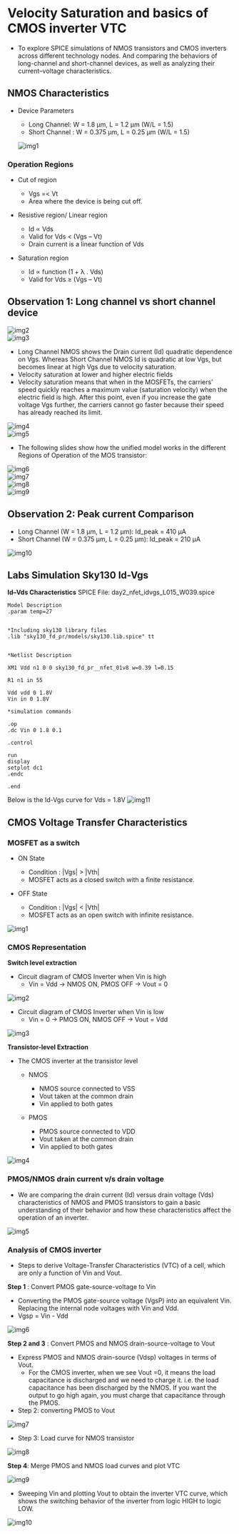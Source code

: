 # Velocity Saturation and basics of CMOS inverter VTC
* To explore SPICE simulations of NMOS transistors and CMOS inverters across different technology nodes. And comparing the behaviors of long-channel and short-channel devices, as well as analyzing their current–voltage characteristics.

## NMOS Characteristics
* Device Parameters
  * Long Channel: W = 1.8 μm, L = 1.2 μm (W/L = 1.5)
  * Short Channel : W = 0.375 μm, L = 0.25 μm (W/L = 1.5)  

  ![img1](https://github.com/Dhruvid98/SFAL-VSD-SoC-Design/blob/main/Day%2015/Images/Observations/img1.png)

### Operation Regions

* Cut of region
  * Vgs =< Vt
  * Area where the device is being cut off.

* Resistive region/ Linear region
    * Id ∝ Vds
    * Valid for Vds < (Vgs – Vt)
    * Drain current is a linear function of Vds

* Saturation region
    * Id ∝ function (1 + λ . Vds)
    * Valid for Vds ≥ (Vgs – Vt)


 ## Observation 1: Long channel vs short channel device
![img2](https://github.com/Dhruvid98/SFAL-VSD-SoC-Design/blob/main/Day%2015/Images/Observations/img2.png)  
![img3](https://github.com/Dhruvid98/SFAL-VSD-SoC-Design/blob/main/Day%2015/Images/Observations/img3.png)  

* Long Channel NMOS shows the Drain current (Id) quadratic dependence on Vgs. Whereas Short Channel NMOS Id is quadratic at low Vgs, but becomes linear at high Vgs due to velocity saturation.
* Velocity saturation at lower and higher electric fields
 * Velocity saturation means that when in the MOSFETs, the carriers’ speed quickly reaches a maximum value (saturation velocity) when the electric field is high. After this point, even if you increase the gate voltage Vgs further, the carriers cannot go faster because their speed has already reached its limit.
 
![img4](https://github.com/Dhruvid98/SFAL-VSD-SoC-Design/blob/main/Day%2015/Images/Observations/img4.png)  
![img5](https://github.com/Dhruvid98/SFAL-VSD-SoC-Design/blob/main/Day%2015/Images/Observations/img5.png)

* The following slides show how the unified model works in the different Regions of Operation of the MOS transistor: 

![img6](https://github.com/Dhruvid98/SFAL-VSD-SoC-Design/blob/main/Day%2015/Images/Observations/img6.png)  
![img7](https://github.com/Dhruvid98/SFAL-VSD-SoC-Design/blob/main/Day%2015/Images/Observations/img7.png)  
![img8](https://github.com/Dhruvid98/SFAL-VSD-SoC-Design/blob/main/Day%2015/Images/Observations/img8.png)  
![img9](https://github.com/Dhruvid98/SFAL-VSD-SoC-Design/blob/main/Day%2015/Images/Observations/img9.png)  

## Observation 2: Peak current Comparison
* Long Channel (W = 1.8 μm, L = 1.2 μm): Id_peak = 410 μA
* Short Channel (W = 0.375 μm, L = 0.25 μm): Id_peak = 210 μA

![img10](https://github.com/Dhruvid98/SFAL-VSD-SoC-Design/blob/main/Day%2015/Images/Observations/img10.png)  

## Labs Simulation Sky130 Id-Vgs 
**Id–Vds Characteristics**
SPICE File: day2_nfet_idvgs_L015_W039.spice
```
Model Description
.param temp=27


*Including sky130 library files
.lib "sky130_fd_pr/models/sky130.lib.spice" tt


*Netlist Description

XM1 Vdd n1 0 0 sky130_fd_pr__nfet_01v8 w=0.39 l=0.15

R1 n1 in 55

Vdd vdd 0 1.8V
Vin in 0 1.8V

*simulation commands

.op
.dc Vin 0 1.8 0.1

.control

run
display
setplot dc1
.endc

.end

```
Below is the Id-Vgs curve for Vds = 1.8V
![img11](https://github.com/Dhruvid98/SFAL-VSD-SoC-Design/blob/main/Day%2015/Images/Observations/img11.png)

## CMOS Voltage Transfer Characteristics

### MOSFET as a switch 

* ON State
  * Condition : |Vgs| > |Vth|
  *  MOSFET acts as a closed switch with a finite resistance.

* OFF State
  * Condition : |Vgs| < |Vth|
  * MOSFET acts as an open switch with infinite resistance.  
  
![img1](https://github.com/Dhruvid98/SFAL-VSD-SoC-Design/blob/main/Day%2015/Images/CMOS_VTC/img1.png)

### CMOS Representation 

**Switch level extraction**  
* Circuit diagram of CMOS Inverter when Vin is high
   * Vin = Vdd → NMOS ON, PMOS OFF → Vout = 0
  
![img2](https://github.com/Dhruvid98/SFAL-VSD-SoC-Design/blob/main/Day%2015/Images/CMOS_VTC/img2.png)

* Circuit diagram of CMOS Inverter when Vin is low
   * Vin = 0 → PMOS ON, NMOS OFF → Vout = Vdd
 
![img3](https://github.com/Dhruvid98/SFAL-VSD-SoC-Design/blob/main/Day%2015/Images/CMOS_VTC/img3.png)

**Transistor-level Extraction** 
* The CMOS inverter at the transistor level 
  - NMOS
    * NMOS source connected to VSS
    * Vout taken at the common drain
    * Vin applied to both gates

  - PMOS
    * PMOS source connected to VDD
    * Vout taken at the common drain
    * Vin applied to both gates

![img4](https://github.com/Dhruvid98/SFAL-VSD-SoC-Design/blob/main/Day%2015/Images/CMOS_VTC/img4.png)

### PMOS/NMOS drain current v/s drain voltage
* We are comparing the drain current (Id) versus drain voltage (Vds) characteristics of NMOS and PMOS transistors to gain a basic understanding of their behavior and how these characteristics affect the operation of an inverter.

![img5](https://github.com/Dhruvid98/SFAL-VSD-SoC-Design/blob/main/Day%2015/Images/CMOS_VTC/img5.png)  

### Analysis of CMOS inverter
* Steps to derive Voltage-Transfer Characteristics (VTC) of a cell, which are only a function of Vin and Vout. 

**Step 1** : Convert PMOS gate-source-voltage to Vin
- Converting the PMOS gate-source voltage (VgsP) into an equivalent Vin. Replacing the internal node voltages with Vin and Vdd.
- Vgsp = Vin - Vdd

![img6](https://github.com/Dhruvid98/SFAL-VSD-SoC-Design/blob/main/Day%2015/Images/CMOS_VTC/img6.png)    

**Step 2 and 3** : Convert PMOS and NMOS drain-source-voltage to Vout  
- Express PMOS and NMOS drain-source (Vdsp) voltages in terms of Vout.
    * For the CMOS inverter, when we see Vout =0, it means the load capacitance is discharged and we need to charge it. i.e. the load capacitance has been discharged by the NMOS. If you want the output to go high again, you must charge that capacitance through the PMOS.
- Step 2: converting PMOS to Vout

![img7](https://github.com/Dhruvid98/SFAL-VSD-SoC-Design/blob/main/Day%2015/Images/CMOS_VTC/img7%20.png)

 - Step 3: Load curve for NMOS transistor 
 
![img8](https://github.com/Dhruvid98/SFAL-VSD-SoC-Design/blob/main/Day%2015/Images/CMOS_VTC/img8.png)  
  
**Step 4**:  Merge PMOS and NMOS load curves and plot VTC  

![img9](https://github.com/Dhruvid98/SFAL-VSD-SoC-Design/blob/main/Day%2015/Images/CMOS_VTC/img9.png)  

* Sweeping Vin and plotting Vout to obtain the inverter VTC curve, which shows the switching behavior of the inverter from logic HIGH to logic LOW.  

![img10](https://github.com/Dhruvid98/SFAL-VSD-SoC-Design/blob/main/Day%2015/Images/CMOS_VTC/img10.png)
